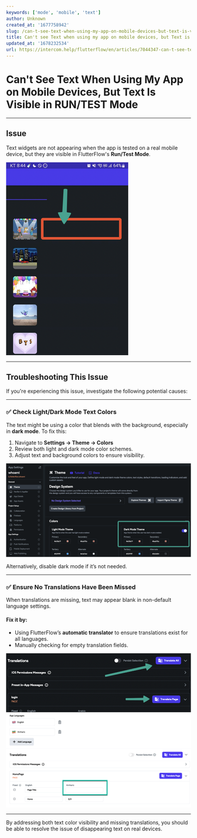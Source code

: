 ```yaml
---
keywords: ['mode', 'mobile', 'text']
author: Unknown
created_at: '1677758942'
slug: /can-t-see-text-when-using-my-app-on-mobile-devices-but-text-is-visible-in-runtest-mode
title: Can't see Text when using my app on mobile devices, but Text is visible in RUN/TEST mode.
updated_at: '1678232534'
url: https://intercom.help/flutterflow/en/articles/7044347-can-t-see-text-when-using-my-app-on-mobile-devices-but-text-is-visible-in-run-test-mode
---
```


# Can't See Text When Using My App on Mobile Devices, But Text Is Visible in RUN/TEST Mode

---

## Issue

Text widgets are not appearing when the app is tested on a real mobile device, but they are visible in FlutterFlow's **Run/Test Mode**.

![Text visible in Run/Test mode](../assets/20250430121253789974.png)

---

## Troubleshooting This Issue

If you're experiencing this issue, investigate the following potential causes:

---

### ✅ Check Light/Dark Mode Text Colors

The text might be using a color that blends with the background, especially in **dark mode**. To fix this:

1. Navigate to **Settings → Theme → Colors**
2. Review both light and dark mode color schemes.
3. Adjust text and background colors to ensure visibility.

![Theme color settings](../assets/20250430121254079048.png)

Alternatively, disable dark mode if it’s not needed.

---

### ✅ Ensure No Translations Have Been Missed

When translations are missing, text may appear blank in non-default language settings.

#### Fix it by:
- Using FlutterFlow’s **automatic translator** to ensure translations exist for all languages.
- Manually checking for empty translation fields.

![Translation UI](../assets/20250430121254348087.png)
![Empty translations example](../assets/20250430121254635672.png)

---

By addressing both text color visibility and missing translations, you should be able to resolve the issue of disappearing text on real devices.
